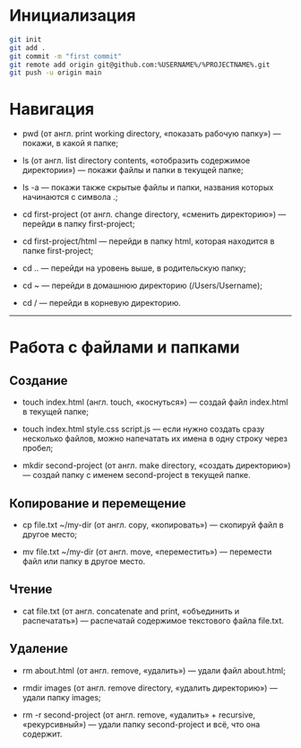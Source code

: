 # Инициализация

```bash
git init
git add .
git commit -m "first commit"
git remote add origin git@github.com:%USERNAME%/%PROJECTNAME%.git
git push -u origin main
```

# Навигация

- pwd (от англ. print working directory, «показать рабочую папку») — покажи, в какой я папке;

- ls (от англ. list directory contents, «отобразить содержимое директории») — покажи файлы и папки в текущей папке;

- ls -a — покажи также скрытые файлы и папки, названия которых начинаются с символа .;

- cd first-project (от англ. change directory, «сменить директорию») — перейди в папку first-project;

- cd first-project/html — перейди в папку html, которая находится в папке first-project;

- cd .. — перейди на уровень выше, в родительскую папку;

- cd ~ — перейди в домашнюю директорию (/Users/Username);

- cd / — перейди в корневую директорию.

---

# Работа с файлами и папками

## Создание

- touch index.html (англ. touch, «коснуться») — создай файл index.html в текущей папке;

- touch index.html style.css script.js — если нужно создать сразу несколько файлов, можно напечатать их имена в одну строку через пробел;

- mkdir second-project (от англ. make directory, «создать директорию») — создай папку с именем second-project в текущей папке.

## Копирование и перемещение

- cp file.txt ~/my-dir (от англ. copy, «копировать») — скопируй файл в другое место;

- mv file.txt ~/my-dir (от англ. move, «переместить») — перемести файл или папку в другое место.

## Чтение

- cat file.txt (от англ. concatenate and print, «объединить и распечатать») — распечатай содержимое текстового файла file.txt.

## Удаление

- rm about.html (от англ. remove, «удалить») — удали файл about.html;

- rmdir images (от англ. remove directory, «удалить директорию») — удали папку images;

- rm -r second-project (от англ. remove, «удалить» + recursive, «рекурсивный») — удали папку second-project и всё, что она содержит.